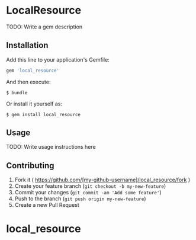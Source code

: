 # LocalResource

TODO: Write a gem description

## Installation

Add this line to your application's Gemfile:

```ruby
gem 'local_resource'
```

And then execute:

    $ bundle

Or install it yourself as:

    $ gem install local_resource

## Usage

TODO: Write usage instructions here

## Contributing

1. Fork it ( https://github.com/[my-github-username]/local_resource/fork )
2. Create your feature branch (`git checkout -b my-new-feature`)
3. Commit your changes (`git commit -am 'Add some feature'`)
4. Push to the branch (`git push origin my-new-feature`)
5. Create a new Pull Request
# local_resource
